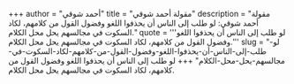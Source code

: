 +++
author = "أحمد شوقي"
title = "مقولة أحمد شوقي"
description = "مقولة أحمد شوقي: لو طلب إلى الناس أن يحذفوا اللغو وفضول القول من كلامهم، لكاد السكوت في مجالسهم يحل محل الكلام."
quote = '''لو طلب إلى الناس أن يحذفوا اللغو وفضول القول من كلامهم، لكاد السكوت في مجالسهم يحل محل الكلام.'''
slug = "لو-طلب-إلى-الناس-أن-يحذفوا-اللغو-وفضول-القول-من-كلامهم-لكاد-السكوت-في-مجالسهم-يحل-محل-الكلام"
+++
لو طلب إلى الناس أن يحذفوا اللغو وفضول القول من كلامهم، لكاد السكوت في مجالسهم يحل محل الكلام.
